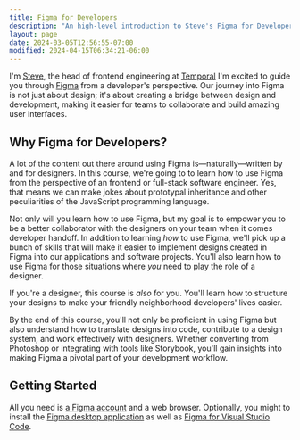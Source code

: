 ```yaml
---
title: Figma for Developers
description: "An high-level introduction to Steve's Figma for Developers course."
layout: page
date: 2024-03-05T12:56:55-07:00
modified: 2024-04-15T06:34:21-06:00
---
```


I'm [Steve](https://stevekinney.net), the head of frontend engineering at [Temporal](https://temporal.io) I'm excited to guide you through [Figma](https://figma.com) from a developer's perspective. Our journey into Figma is not just about design; it's about creating a bridge between design and development, making it easier for teams to collaborate and build amazing user interfaces.

## Why Figma for Developers?

A lot of the content out there around using Figma is—naturally—written by and for designers. In this course, we're going to to learn how to use Figma from the perspective of an frontend or full-stack software engineer. Yes, that means we can make jokes about prototypal inheritance and other peculiarities of the JavaScript programming language.

Not only will you learn how to use Figma, but my goal is to empower you to be a better collaborator with the designers on your team when it comes developer handoff. In addition to learning _how_ to use Figma, we'll pick up a bunch of skills that will make it easier to implement designs created in Figma into our applications and software projects. You'll also learn how to use Figma for those situations where _you_ need to play the role of a designer.

If you're a designer, this course is _also_ for you. You'll learn how to structure your designs to make your friendly neighborhood developers' lives easier.

By the end of this course, you'll not only be proficient in using Figma but also understand how to translate designs into code, contribute to a design system, and work effectively with designers. Whether converting from Photoshop or integrating with tools like Storybook, you'll gain insights into making Figma a pivotal part of your development workflow.

## Getting Started

All you need is [a Figma account](https://www.figma.com/login) and a web browser. Optionally, you might to install the [Figma desktop application](https://www.figma.com/downloads) as well as [Figma for Visual Studio Code](https://help.figma.com/hc/en-us/articles/15023121296151-Figma-for-VS-Code).
